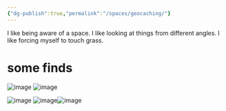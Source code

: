 ```yaml
---
{"dg-publish":true,"permalink":"/spaces/geocaching/"}
---
```


I like being aware of a space. I like looking at things from different angles. I like forcing myself to touch grass.

# some finds 

![image](https://lh3.googleusercontent.com/pw/AP1GczPOph_ePnqPH-mE4LWvjFGhLDs4jvO-b8Y9M5OA6afpIs-yBKfeokmB_j89copjPCmoMPTLsWlIsK9-eTq6HHLRpViuCMbIs8M2H0xZs7fEVmxtjSE8Sm1kw2kltFFWQVU6VxxLufqFV7TU6du_1BW6=w1179-h2095-s-no?authuser=0)
![image](https://lh3.googleusercontent.com/pw/AP1GczPT8wZcwtQcJir_90STIwtYrhwfCm7Rx6uj5_lCLCoBq4CqoqQhQe0r8eXvhZkJEDeUMruz2meS_Kc1nqlUxJpCilVcb0Hl2IOBsFbq1YhHL_0l3q4xAyG-DaJqIdESM9TAjBkjLLcYsovAKlnCynu2=w1595-h2126-s-no?authuser=0)

![image](https://lh3.googleusercontent.com/pw/AP1GczPHmGQ6peeFmdBQuQs_A-d53aWKO6Pojk1DulIT57MRdnlbgpSkV0A5AtCnyY4QB0xrikPjH_QNjCyudAvyZEhDO2ef0HSAm1ZVQJn4siMg24hnu7BCwjIwq3jHWy2Iyn_YsyrH05WyKeEtjIZR_QM3=w1080-h1920-s-k-no?authuser=0)
![image](https://lh3.googleusercontent.com/pw/AP1GczMx61hUA15YMjYWlHvjudPbwzq7j18tR0mEpiQosI1VudlZYtrklIICqj50gBw1BdmNj5AP5btXXjbR1Lmp-eP-m3So4Rc3fe6X-xhEC_sqhRietziZ2RUIaJo-a40LrR-hk6BAytFczyxucCG6Uiyb=w1080-h1920-s-no?authuser=0)![image](https://lh3.googleusercontent.com/pw/AP1GczOxUYeZDD_TymepYuXcPNJRHsBWj1NsF0ASndeT9h88UIY7SWowm29_ZFGqPK7PdrSiNCQNq8koAUjXC-hdOIYq6Kr0fJGMGGlGwGW5V4WwBpwSOke2cKaqR5m7tVL4pmpCB868xmn6wvHsjCjHleG9=w1595-h2126-s-no?authuser=0)